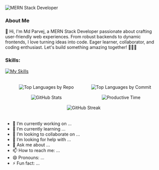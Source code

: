 ![MERN Stack Developer](https://i.ibb.co.com/Htzntc9/Md-Parvej-Banner.png)

### About Me
👋 Hi, I'm Md Parvej, a MERN Stack Developer passionate about crafting user-friendly web experiences. From robust backends to dynamic frontends, I love turning ideas into code. Eager learner, collaborator, and coding enthusiast. Let's build something amazing together! 🚀👨‍💻

### Skills:  
[![My Skills](https://skillicons.dev/icons?i=js,ts,html,css,sass,react,tailwind,bootstrap,firebase,redux,nodejs,express,mongodb,mysql,materialui,nextjs,vscode,webstorm,pycharm,github,git,c,py,docker,stackoverflow,threejs,vite,wordpress,yarn,npm,postman,webpack,regex)](https://skillicons.dev)

<div style="display: flex; flex-direction: column; gap: 1rem; padding: 20px; justify-content: center; align-items: center;">

  <div style="display: flex; flex-wrap: wrap; justify-content: space-between; gap: 1rem; width: 100%;">
    <!-- Repo per Language and Most Commit Language in the same row -->
    <div style="flex: 1 1 48%; display: flex; justify-content: center;">
      <img src="http://github-profile-summary-cards.vercel.app/api/cards/repos-per-language?username=parvejme24&theme=codeSTACKr" alt="Top Languages by Repo" />
    </div>
    <div style="flex: 1 1 48%; display: flex; justify-content: center;">
      <img src="http://github-profile-summary-cards.vercel.app/api/cards/most-commit-language?username=parvejme24&theme=codeSTACKr" alt="Top Languages by Commit" />
    </div>
  </div>

  <div style="display: flex; flex-wrap: wrap; justify-content: space-between; gap: 1rem; width: 100%;">
    <!-- Stats and Productive Time in the same row -->
    <div style="flex: 1 1 48%; display: flex; justify-content: center;">
      <img src="http://github-profile-summary-cards.vercel.app/api/cards/stats?username=parvejme24&theme=codeSTACKr" alt="GitHub Stats" />
    </div>
    <div style="flex: 1 1 48%; display: flex; justify-content: center;">
      <img src="http://github-profile-summary-cards.vercel.app/api/cards/productive-time?username=parvejme24&theme=codeSTACKr&utcOffset=8" alt="Productive Time" />
    </div>
  </div>

  <div style="flex-basis: 100%; display: flex; justify-content: center;">
    <!-- Full width GitHub Streak -->
    <img src="https://github-readme-streak-stats.herokuapp.com?user=parvejme24&theme=dark&border_radius=5&exclude_days=Sun%2CMon%2CTue%2CWed%2CThu%2CFri%2CSat" alt="GitHub Streak" />
  </div>

</div>

- 🔭 I’m currently working on ...
- 🌱 I’m currently learning ...
- 👯 I’m looking to collaborate on ...
- 🤔 I’m looking for help with ...
- 💬 Ask me about ...
- 📫 How to reach me: ...
- 😄 Pronouns: ...
- ⚡ Fun fact: ...
